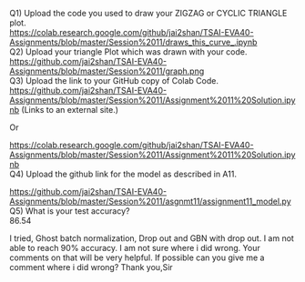 Q1) Upload the code you used to draw your ZIGZAG or CYCLIC TRIANGLE plot.    
https://colab.research.google.com/github/jai2shan/TSAI-EVA40-Assignments/blob/master/Session%2011/draws_this_curve_.ipynb    
Q2) Upload your triangle Plot which was drawn with your code.    
https://github.com/jai2shan/TSAI-EVA40-Assignments/blob/master/Session%2011/graph.png    
Q3) Upload the link to your GitHub copy of Colab Code.  
https://github.com/jai2shan/TSAI-EVA40-Assignments/blob/master/Session%2011/Assignment%2011%20Solution.ipynb (Links to an external site.)   

Or

https://colab.research.google.com/github/jai2shan/TSAI-EVA40-Assignments/blob/master/Session%2011/Assignment%2011%20Solution.ipynb     
Q4) Upload the github link for the model as described in A11.

https://github.com/jai2shan/TSAI-EVA40-Assignments/blob/master/Session%2011/asgnmt11/assignment11_model.py   
Q5) What is your test accuracy?     
86.54

I tried, Ghost batch normalization, Drop out and GBN with drop out. I am not able to reach 90% accuracy. I am not sure where i did wrong. Your comments on that will be very helpful. If possible can you give me a comment where i did wrong? Thank you,Sir
